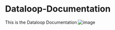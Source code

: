 # Dataloop-Documentation
This is the Dataloop Documentation
![image](https://user-images.githubusercontent.com/58508793/230951041-06544b46-1cce-4f87-9980-10dd7794b1c4.png)
